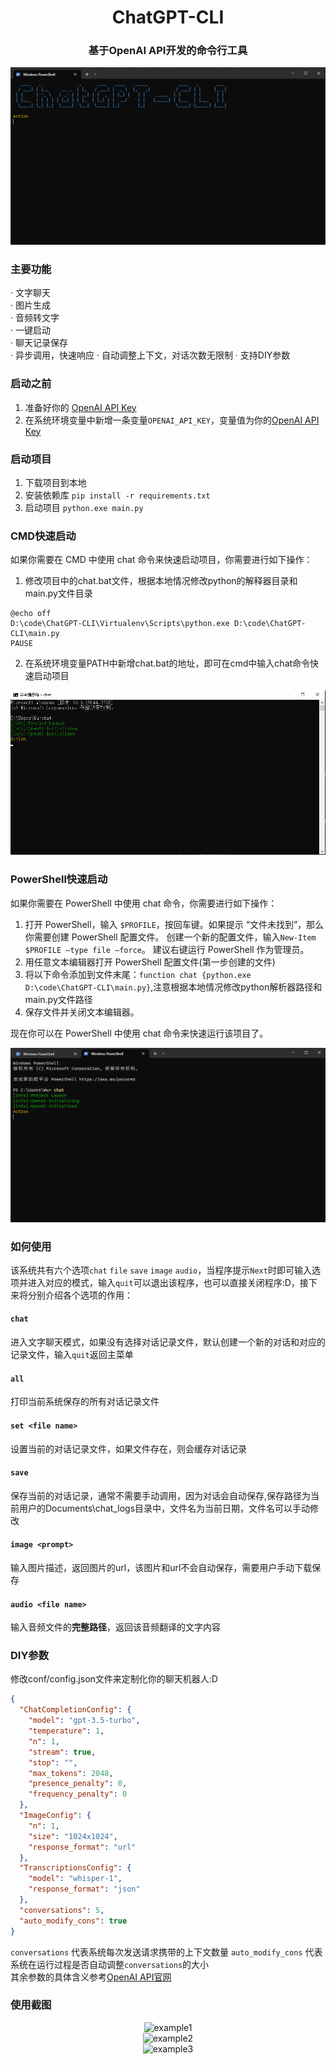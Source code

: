 <h1 style="text-align:center;">ChatGPT-CLI</h1>
<h3 style="text-align:center;">基于OpenAI API开发的命令行工具</h3>
<div style="text-align:center">
  <img src="./static/cover.png" alt="cover">
</div>


### 主要功能
· 文字聊天  
· 图片生成  
· 音频转文字  
· 一键启动  
· 聊天记录保存  
· 异步调用，快速响应
· 自动调整上下文，对话次数无限制
· 支持DIY参数

### 启动之前
1. 准备好你的 [OpenAI API Key](https://platform.openai.com/account/api-keys)
2. 在系统环境变量中新增一条变量```OPENAI_API_KEY```，变量值为你的[OpenAI API Key](https://platform.openai.com/account/api-keys)

### 启动项目
1. 下载项目到本地  
2. 安装依赖库 ```pip install -r requirements.txt```
3. 启动项目 ```python.exe main.py```

### CMD快速启动  
如果你需要在 CMD 中使用 chat 命令来快速启动项目，你需要进行如下操作：

1. 修改项目中的chat.bat文件，根据本地情况修改python的解释器目录和main.py文件目录
```angular2html
@echo off
D:\code\ChatGPT-CLI\Virtualenv\Scripts\python.exe D:\code\ChatGPT-CLI\main.py
PAUSE
```
2. 在系统环境变量PATH中新增chat.bat的地址，即可在cmd中输入chat命令快速启动项目 
<div style="text-align:center">
  <img src="./static/cmd_run.png" alt="cmd_run">
</div>

### PowerShell快速启动  
如果你需要在 PowerShell 中使用 chat 命令，你需要进行如下操作：

1. 打开 PowerShell，输入 ```$PROFILE```，按回车键。如果提示 “文件未找到”，那么你需要创建 PowerShell 配置文件。 创建一个新的配置文件，输入```New-Item $PROFILE –type file –force```。
建议右键运行 PowerShell 作为管理员。  
2. 用任意文本编辑器打开 PowerShell 配置文件(第一步创建的文件)
3. 将以下命令添加到文件末尾：```function chat {python.exe D:\code\ChatGPT-CLI\main.py}```,注意根据本地情况修改python解析器路径和main.py文件路径
4. 保存文件并关闭文本编辑器。

现在你可以在 PowerShell 中使用 chat 命令来快速运行该项目了。
<div style="text-align:center">
  <img src="./static/powershell_run.png" alt="powershell_run">
</div>

### 如何使用
该系统共有六个选项```chat``` ```file``` ```save``` ```image``` ```audio```，当程序提示```Next```时即可输入选项并进入对应的模式，输入```quit```可以退出该程序，也可以直接关闭程序:D，接下来将分别介绍各个选项的作用：  
#### ```chat```
进入文字聊天模式，如果没有选择对话记录文件，默认创建一个新的对话和对应的记录文件，输入```quit```返回主菜单
#### ```all```
打印当前系统保存的所有对话记录文件
#### ```set <file name>```
设置当前的对话记录文件，如果文件存在，则会缓存对话记录
#### ```save```
保存当前的对话记录，通常不需要手动调用，因为对话会自动保存,保存路径为当前用户的Documents\chat_logs目录中，文件名为当前日期，文件名可以手动修改
#### ```image <prompt>```
输入图片描述，返回图片的url，该图片和url不会自动保存，需要用户手动下载保存
#### ```audio <file name>```
输入音频文件的**完整路径**，返回该音频翻译的文字内容

### DIY参数
修改conf/config.json文件来定制化你的聊天机器人:D
```json
{
  "ChatCompletionConfig": {
    "model": "gpt-3.5-turbo",
    "temperature": 1,
    "n": 1,
    "stream": true,
    "stop": "",
    "max_tokens": 2048,
    "presence_penalty": 0,
    "frequency_penalty": 0
  },
  "ImageConfig": {
    "n": 1,
    "size": "1024x1024",
    "response_format": "url"
  },
  "TranscriptionsConfig": {
    "model": "whisper-1",
    "response_format": "json"
  },
  "conversations": 5,
  "auto_modify_cons": true
}
```
```conversations``` 代表系统每次发送请求携带的上下文数量
```auto_modify_cons``` 代表系统在运行过程是否自动调整```conversations```的大小  
其余参数的具体含义参考[OpenAI API官网](https://platform.openai.com/docs/api-reference)

### 使用截图
<div style="text-align:center">
  <img src="./static/example1.png" alt="example1">
</div>
<div style="text-align:center">
  <img src="./static/example2.png" alt="example2">
</div>  
<div style="text-align:center">
  <img src="./static/example3.png" alt="example3">
</div>  